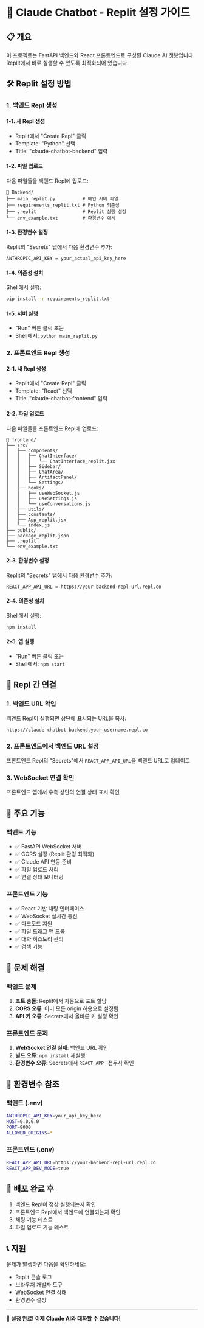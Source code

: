 # 🚀 Claude Chatbot - Replit 설정 가이드

## 📋 개요
이 프로젝트는 FastAPI 백엔드와 React 프론트엔드로 구성된 Claude AI 챗봇입니다. Replit에서 바로 실행할 수 있도록 최적화되어 있습니다.

## 🛠️ Replit 설정 방법

### 1. 백엔드 Repl 생성

#### 1-1. 새 Repl 생성
- Replit에서 "Create Repl" 클릭
- Template: "Python" 선택
- Title: "claude-chatbot-backend" 입력

#### 1-2. 파일 업로드
다음 파일들을 백엔드 Repl에 업로드:
```
📁 Backend/
├── main_replit.py          # 메인 서버 파일
├── requirements_replit.txt # Python 의존성
├── .replit                 # Replit 실행 설정
└── env_example.txt         # 환경변수 예시
```

#### 1-3. 환경변수 설정
Replit의 "Secrets" 탭에서 다음 환경변수 추가:
```
ANTHROPIC_API_KEY = your_actual_api_key_here
```

#### 1-4. 의존성 설치
Shell에서 실행:
```bash
pip install -r requirements_replit.txt
```

#### 1-5. 서버 실행
- "Run" 버튼 클릭 또는
- Shell에서: `python main_replit.py`

### 2. 프론트엔드 Repl 생성

#### 2-1. 새 Repl 생성
- Replit에서 "Create Repl" 클릭
- Template: "React" 선택
- Title: "claude-chatbot-frontend" 입력

#### 2-2. 파일 업로드
다음 파일들을 프론트엔드 Repl에 업로드:
```
📁 frontend/
├── src/
│   ├── components/
│   │   ├── ChatInterface/
│   │   │   └── ChatInterface_replit.jsx
│   │   ├── Sidebar/
│   │   ├── ChatArea/
│   │   ├── ArtifactPanel/
│   │   └── Settings/
│   ├── hooks/
│   │   ├── useWebSocket.js
│   │   ├── useSettings.js
│   │   └── useConversations.js
│   ├── utils/
│   ├── constants/
│   ├── App_replit.jsx
│   └── index.js
├── public/
├── package_replit.json
├── .replit
└── env_example.txt
```

#### 2-3. 환경변수 설정
Replit의 "Secrets" 탭에서 다음 환경변수 추가:
```
REACT_APP_API_URL = https://your-backend-repl-url.repl.co
```

#### 2-4. 의존성 설치
Shell에서 실행:
```bash
npm install
```

#### 2-5. 앱 실행
- "Run" 버튼 클릭 또는
- Shell에서: `npm start`

## 🔗 Repl 간 연결

### 1. 백엔드 URL 확인
백엔드 Repl이 실행되면 상단에 표시되는 URL을 복사:
```
https://claude-chatbot-backend.your-username.repl.co
```

### 2. 프론트엔드에서 백엔드 URL 설정
프론트엔드 Repl의 "Secrets"에서 `REACT_APP_API_URL`을 백엔드 URL로 업데이트

### 3. WebSocket 연결 확인
프론트엔드 앱에서 우측 상단의 연결 상태 표시 확인

## 🎯 주요 기능

### 백엔드 기능
- ✅ FastAPI WebSocket 서버
- ✅ CORS 설정 (Replit 환경 최적화)
- ✅ Claude API 연동 준비
- ✅ 파일 업로드 처리
- ✅ 연결 상태 모니터링

### 프론트엔드 기능
- ✅ React 기반 채팅 인터페이스
- ✅ WebSocket 실시간 통신
- ✅ 다크모드 지원
- ✅ 파일 드래그 앤 드롭
- ✅ 대화 히스토리 관리
- ✅ 검색 기능

## 🔧 문제 해결

### 백엔드 문제
1. **포트 충돌**: Replit에서 자동으로 포트 할당
2. **CORS 오류**: 이미 모든 origin 허용으로 설정됨
3. **API 키 오류**: Secrets에서 올바른 키 설정 확인

### 프론트엔드 문제
1. **WebSocket 연결 실패**: 백엔드 URL 확인
2. **빌드 오류**: `npm install` 재실행
3. **환경변수 오류**: Secrets에서 `REACT_APP_` 접두사 확인

## 📝 환경변수 참조

### 백엔드 (.env)
```bash
ANTHROPIC_API_KEY=your_api_key_here
HOST=0.0.0.0
PORT=8000
ALLOWED_ORIGINS=*
```

### 프론트엔드 (.env)
```bash
REACT_APP_API_URL=https://your-backend-repl-url.repl.co
REACT_APP_DEV_MODE=true
```

## 🚀 배포 완료 후

1. 백엔드 Repl이 정상 실행되는지 확인
2. 프론트엔드 Repl에서 백엔드에 연결되는지 확인
3. 채팅 기능 테스트
4. 파일 업로드 기능 테스트

## 📞 지원

문제가 발생하면 다음을 확인하세요:
- Replit 콘솔 로그
- 브라우저 개발자 도구
- WebSocket 연결 상태
- 환경변수 설정

---

**🎉 설정 완료! 이제 Claude AI와 대화할 수 있습니다!** 